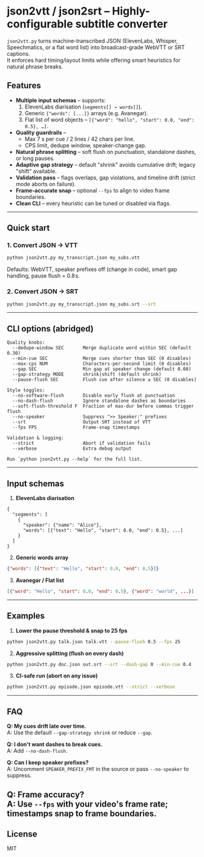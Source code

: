# json2vtt / json2srt – Highly-configurable subtitle converter

`json2vtt.py` turns machine-transcribed JSON (ElevenLabs, Whisper, Speechmatics, or a flat word list) into broadcast-grade WebVTT or SRT captions.  
It enforces hard timing/layout limits while offering smart heuristics for natural phrase breaks.

## Features

* **Multiple input schemas** – supports:
  1. ElevenLabs diarisation (`segments[] → words[]`).
  2. Generic `{"words": [...]}` arrays (e.g. Avanegar).
  3. Flat list of word objects – `[{"word": "hello", "start": 0.0, "end": 0.5}, …]`.
* **Quality guardrails** –
  * Max 7 s per cue / 2 lines / 42 chars per line.
  * CPS limit, dedupe window, speaker-change gap.
* **Natural phrase splitting** – soft flush on punctuation, standalone dashes, or long pauses.
* **Adaptive gap strategy** – default "shrink" avoids cumulative drift; legacy "shift" available.
* **Validation pass** – flags overlaps, gap violations, and timeline drift (strict mode aborts on failure).
* **Frame-accurate snap** – optional `--fps` to align to video frame boundaries.
* **Clean CLI** – every heuristic can be tuned or disabled via flags.

---
## Quick start

### 1. Convert JSON → VTT
```bash
python json2vtt.py my_transcript.json my_subs.vtt
```
Defaults: WebVTT, speaker prefixes off (change in code), smart gap handling, pause flush = 0.8 s.

### 2. Convert JSON → SRT
```bash
python json2vtt.py my_transcript.json my_subs.srt --srt
```

---
## CLI options (abridged)
```
Quality knobs:
  --dedupe-window SEC       Merge duplicate word within SEC (default 0.30)
  --min-cue SEC             Merge cues shorter than SEC (0 disables)
  --max-cps NUM             Characters-per-second limit (0 disables)
  --gap SEC                 Min gap at speaker change (default 0.08)
  --gap-strategy MODE       shrink|shift (default shrink)
  --pause-flush SEC         Flush cue after silence ≥ SEC (0 disables)

Style toggles:
  --no-software-flush       Disable early flush at punctuation
  --no-dash-flush           Ignore standalone dashes as boundaries
  --soft-flush-threshold F  Fraction of max-dur before commas trigger flush
  --no-speaker              Suppress ">> Speaker:" prefixes
  --srt                     Output SRT instead of VTT
  --fps FPS                 Frame-snap timestamps

Validation & logging:
  --strict                  Abort if validation fails
  --verbose                 Extra debug output

Run `python json2vtt.py --help` for the full list.
```

---
## Input schemas

1. **ElevenLabs diarisation**
```json5
{
  "segments": [
    {
      "speaker": {"name": "Alice"},
      "words": [{"text": "Hello", "start": 0.0, "end": 0.5}, ...]
    }
  ]
}
```
2. **Generic words array**
```json
{"words": [{"text": "Hello", "start": 0.0, "end": 0.5}]}
```
3. **Avanegar / Flat list**
```json
[{"word": "Hello", "start": 0.0, "end": 0.5}, {"word": "world", ...}]
```

---
## Examples

1. **Lower the pause threshold & snap to 25 fps**
```bash
python json2vtt.py talk.json talk.vtt --pause-flush 0.5 --fps 25
```

2. **Aggressive splitting (flush on every dash)**
```bash
python json2vtt.py doc.json out.srt --srt --dash-gap 0 --min-cue 0.4
```

3. **CI-safe run (abort on any issue)**
```bash
python json2vtt.py episode.json episode.vtt --strict --verbose
```

---
## FAQ

**Q: My cues drift late over time.**  
A: Use the default `--gap-strategy shrink` or reduce `--gap`.

**Q: I don't want dashes to break cues.**  
A: Add `--no-dash-flush`.

**Q: Can I keep speaker prefixes?**  
A: Uncomment `SPEAKER_PREFIX_FMT` in the source or pass `--no-speaker` to suppress.

**Q: Frame accuracy?**  
A: Use `--fps` with your video's frame rate; timestamps snap to frame boundaries.
---
## License
MIT 
